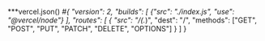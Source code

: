 ***vercel.json()
*#{
    "version": 2,
    "builds": [
      {"src": "./index.js", "use": "@vercel/node"}
    ],
    "routes": [
      {
        "src": "/(.*)",
        "dest": "/",
        "methods": ["GET", "POST", "PUT", "PATCH", "DELETE", "OPTIONS"]
      }
    ]
  }
